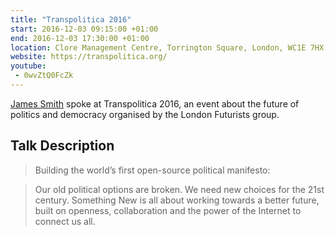 ```yaml
---
title: "Transpolitica 2016"
start: 2016-12-03 09:15:00 +01:00
end: 2016-12-03 17:30:00 +01:00
location: Clore Management Centre, Torrington Square, London, WC1E 7HX
website: https://transpolitica.org/
youtube:
 - 0wvZtQ0FcZk
---
```


[James Smith](/people/james-smith) spoke at Transpolitica 2016, an event about the future of politics and democracy organised by the London Futurists group.

## Talk Description

> Building the world’s first open-source political manifesto:

> Our old political options are broken. We need new choices for the 21st century. Something New is all about working towards a better future, built on openness, collaboration and the power of the Internet to connect us all.
